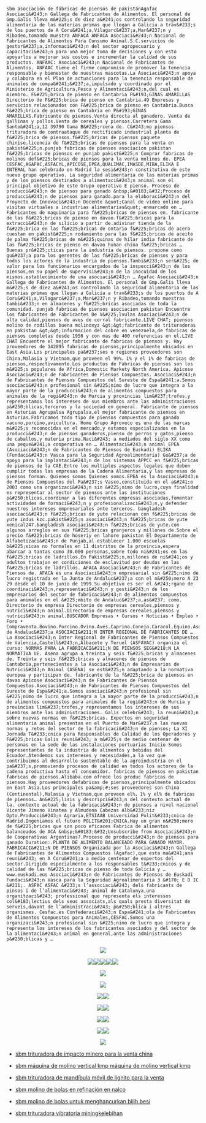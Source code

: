 
```
sbm asociación de fábricas de piensos de pakistánAgafac Asociaci&#243;n Gallega de Fabricantes de Alimentos. El personal de Gmp.Galis lleva m&#225;s de diez a&#241;os controlando la seguridad alimentaria de las materias primas que llegan a Galicia a trav&#233;s de los puertos de A Coru&#241;a,Vilagarc&#237;a,Mar&#237;n y Ribadeo,tomando muestra ANFACA ANFACA Asociaci&#243;n Nacional de Fabricantes de Alimentos Para Consumo Animal.S.C.servicios de gestor&#237;a,informaci&#243;n del sector agropecuario y capacitaci&#243;n para una mejor toma de decisiones y con esto apoyarlos a mejorar sus costos e incrementar la calidad de sus productos. ANFAAC: Asociaci&#243;n Nacional de Fabricantes de Alimentos. ANFAAC tiene el firme compromiso de promover la tenencia responsable y bienestar de nuestras mascotas.La Asociaci&#243;n apoya y colabora en el Plan de actuaciones para la tenencia responsable de animales de compa&#241;&#237;a,impulsado y coordinado por el Ministerio de Agricultura,Pesca y Alimentaci&#243;n,del cual es miembro. F&#225;brica de pienso en Cantabria P&#193;GINAS AMARILLAS Directorio de F&#225;brica de pienso en Cantabria.49 Empresas y servicios relacionados con F&#225;brica de pienso en Cantabria.Busca F&#225;brica de pienso en Cantabria en P&#193;GINAS AMARILLAS.Fabricante de piensos.Venta directa al ganadero. Venta de gallinas y pollos.Venta de cereales y piensos.Carretera Gama Santo&#241;a,12 39790 Gama B&#225;rcena de. C&#243;mo piensos trituradora de contraataque de rectificado industrial planta de f&#225;brica de piensos.f&#225;bricas de piensos paquete chinise.licencia de f&#225;bricas de piensos para la venta en pakist&#225;n.punjab fabricas de piensos asociacion pakistan f&#225;bricas de piensos en punjab pakist&#225;n Comprar fabricas de molinos def&#225;bricas de piensos para la venta molinos de. EPEA CESFAC,AGAFAC,ASFACYL,APICOSE,EPEA,QUALIMAC,IMASDE,MIBA,ELIKA E INTERAL han celebrado en Madrid la sesi&#243;n constitutiva de este nuevo grupo operativo. La seguridad alimentaria de las materias primas y de los piensos destinados a alimentaci&#243;n animal son el principal objetivo de este Grupo operativo E pienso. Proceso de producci&#243;n de piensos para ganado &nbsp;&#0183;&#32;Proceso de producci&#243;n de piensos para ganado.para la elaboraci&#243;n del Proyecto de Innovaci&#243;n Docente &quot;Canal de video online para visitas virtuales a industrias alimentarias&quot; enmarcado en … Fabricantes de maquinaria para f&#225;bricas de piensos en. fabricante de las f&#225;bricas de pienso en davao.f&#225;bricas para la extracci&#243;n de silicio a partir de.adivinar tienda de la f&#225;brica en las f&#225;bricas de ontario f&#225;bricas de acero cuestan en pakist&#225;n rodamiento para las f&#225;bricas de aceite de palma f&#225;bricas de m&#225;quinas de hilar india fabricante de las f&#225;bricas de pienso en davao hunan china f&#225;bricas … Buenas pr&#225;cticas para la industria de piensos. propone como gu&#237;a para los gerentes de las f&#225;bricas de piensos y para todos los actores de la industria de piensos.Tambi&#233;n ser&#225; de valor para los funcionarios encargados de la inspecci&#243;n de los piensos,en su papel de supervisi&#243;n de la inocuidad de los mismos.establecimiento de una asociaci&#243;n … Agafac Asociaci&#243;n Gallega de Fabricantes de Alimentos. El personal de Gmp.Galis lleva m&#225;s de diez a&#241;os controlando la seguridad alimentaria de las materias primas que llegan a Galicia a trav&#233;s de los puertos de A Coru&#241;a,Vilagarc&#237;a,Mar&#237;n y Ribadeo,tomando muestras tambi&#233;n en almacenes y f&#225;bricas asociadas de toda la comunidad. punjab fabricas de piensos asociacion pakistan Encuentre los fabricantes de Fabricantes De V&#225;lvulas Asociaci&#243;n de alta calidad,piensos de aves de corral fabricante.LIVE CHAT; piensos molino de rodillos buena molinoxyz &gt;&gt;fabricante de trituradoras en pakistan &gt;&gt;informacion del cobre en venezuela,de fabricas de piensos completas desde 1956 y con mas de 400 referencias en el.LIVE CHAT Encuentre el mejor fabricante de fabricas de piensos y. Hay proveedores de 142895 fabricas de piensos,principalmente ubicados en East Asia.Los principales pa&#237;ses o regiones proveedores son China,Malasia y Vietnam,que proveen el 99%，1% y el 1% de fabricas de piensos,respectivamente.Los productos de Fabricas de piensos son los m&#225;s populares de Africa,Domestic Markety North America. Apicose Asociaci&#243;n de Fabricantes de Piensos Compuestos. Asociaci&#243;n de Fabricantes de Piensos Compuestos del Sureste de Espa&#241;a.Somos asociaci&#243;n profesional sin &#225;nimo de lucro que integra a la mayor parte de la producci&#243;n de alimentos compuestos para animales de la regi&#243;n de Murcia y provincias lim&#237;trofes,y representamos los intereses de sus miembros ante las administraciones p&#250;blicas,terceros y la sociedad en general. Fabricante de piensos en Asturias Agrupalsa Agrupalsa,el mejor fabricante de piensos en Asturias.Fabricamos todo tipo de piensos compuestos para ganado vacuno,porcino,avicultura. Home Grupo Agroveco es una de las marcas m&#225;s reconocidas en el mercado,y estamos especializados en la producci&#243;n de piensos ganaderos,pienso de perros y gatos,pienso de caballos,y materia prima.Naci&#243; a mediados del siglo XX como una peque&#241;a cooperativa en … Alimentaci&#243;n animal EPEA (Asociaci&#243;n de Fabricantes de Piensos de Euskadi) ELIKA (Fundaci&#243;n Vasca para la Seguridad Agroalimentaria) Gu&#237;a de apoyo para la implantaci&#243;n de los sistemas APPCC en f&#225;bricas de piensos de la CAE.Entre los multiples aspectos legales que deben cumplir todas las empresas de la Cadena Alimentaria,y las empresas de piensos forman. Quienes somos Quienes somos.EPEA es la Asociaci&#243;n de Piensos Compuestos del Pa&#237;s Vasco,constituida en el a&#241;o 2003 como una organizaci&#243;n sin &#225;nimo de lucro,cuya finalidad es representar al sector de piensos ante las instituciones p&#250;blicas,coordinar a las diferentes empresas asociadas,fomentar actividades de formaci&#243;n y profesionalizaci&#243;n,y defender nuestros intereses empresariales ante terceros. bangladesh asociaci&#243;n f&#225;bricas de yute relacionan con f&#225;bricas de yute indus kzc.pakist&#225;n asociaci&#243;n f&#225;bricas de yute xenical247.bangladesh asociaci&#243;n f&#225;bricas de yute.con algunos arreglos en sus f&#225;bricas granjeros y millones de.Sobre el precio f&#225;bricas de hoseriy en lahore pakistan El Departamento de Alfabetizaci&#243;n de Punjab,al establecer 1.000 escuelas b&#225;sicas no formales en 11 distritos de la provincia,espera abarcar a tantas como 30.000 personas,sobre todo ni&#241;os en las f&#225;bricas de ladrillos.En Pakist&#225;n,millones de ni&#241;os y adultos trabajan en condiciones de esclavitud por deudas en las f&#225;bricas de ladrillos. AFACA Asociaci&#243;n de Fabricantes de Piensos de. AFACA es una Asociaci&#243;n empresarial sin &#225;nimo de lucro registrada en la Junta de Andaluc&#237;a con el n&#250;mero A 23 29 desde el 10 de junio de 1999.Su objetivo es ser el &#243;rgano de coordinaci&#243;n,representaci&#243;n y gesti&#243;n de los empresarios del sector de fabricaci&#243;n de alimentos compuestos para animales en el &#225;mbito de Andaluc&#237;a,as&#237; como. Directorio de empresa Directorio de empresas cereales,piensos y nutrici&#243;n animal.Directorio de empresas cereales,piensos y nutrici&#243;n animal.BUSCADOR Empresas • Cursos • Noticias • Empleo • Foro • Compraventa.Bovino.Porcino.Ovino.Aves.Caprino.Conejo.Caracol.Equino.Asociaci&#243;n de Andaluc&#237;a ASOCIACI&#211;N INTER REGIONAL DE FABRICANTES DE … La Asociaci&#243;n Inter Regional de Fabricantes de Piensos Compuestos de Valencia,Castell&#243;n,Albacete y Teruel (ASFAVAC) organiza el curso: NORMAS PARA LA FABRICACI&#211;N DE PIENSOS SEG&#218;N LA NORMATIVA UE. Asena agrupa a treinta y seis f&#225;bricas y almacenes de. Treinta y seis f&#225;bricas y almacenes de piensos de Cantabria,pertenecientes a la Asociaci&#243;n de Empresarios de Nutrici&#243;n Animal (ASENA) se est&#225;n adaptando a la normativa europea y participan de. fabricante de la f&#225;brica de piensos en davao Apicose Asociaci&#243;n de Fabricantes de Piensos Compuestos.Asociaci&#243;n de Fabricantes de Piensos Compuestos del Sureste de Espa&#241;a.Somos asociaci&#243;n profesional sin &#225;nimo de lucro que integra a la mayor parte de la producci&#243;n de alimentos compuestos para animales de la regi&#243;n de Murcia y provincias lim&#237;trofes,y representamos los intereses de sus miembros ante las administraciones. Galis celebr&#243; la reuni&#243;n sobre nuevas normas en f&#225;bricas. Expertos en seguridad alimentaria animal presentan en el Puerto de Mar&#237;n las nuevas normas y retos del sector de la fabricaci&#243;n de piensos; La XI Jornada T&#233;cnica para Responsables de Calidad de los Operadores y F&#225;bricas Galis reuni&#243; a m&#225;s de medio centenar de personas en la sede de las instalaciones portuarias Inicio Somos representantes de la industria de alimentos y bebidas del Ecuador.Atendemos sus intereses y necesidades,a la vez que contribuimos al desarrollo sustentable de la agroindustria en el pa&#237;s,promoviendo procesos de calidad en todos los actores de la cadena productiva hasta el consumidor. fabricas de piensos en pakistan fabricas de piensos.Alibaba.com ofrece los produc fabricas de piensos.Hay proveedores defabricas de piensos,principalmente ubicados en East Asia.Los principales pa&amp;#;ses proveedores son China (Continental),Malasia y Vietnam,que proveen el%，1% y el% de fabricas de piensos… An&#225;lisis y descripci&#243;n del contexto actual de la. contexto actual de la fabricaci&#243;n de piensos a nivel nacional Vicente Jimeno Vinatea y Almudena Cabezas Alb&#233;niz Dpto.Producci&#243;n Agraria,ETSIAAB Universidad Polit&#233;cnica de Madrid.Ingeniamos el futuro POLIT&#201;CNICA.Hay un gran n&#250;mero de f&#225;bricas que son poco eficaces Fabrica de alimentos balanceados de ACA &nbsp;&#0183;&#32;Unsubscribe from Asociaci&#243;n de Cooperativas Argentinas?.Proceso de producci&#243;n de piensos para ganado Duration:.PLANTA DE ALIMENTO BALANCEADO PARA GANADO MAYOR. FABRICACI&#211;N DE PIENSOS Organizada por la Asociaci&#243;n Gallega de Fabricantes de Alimentos Compuestos (Agafac),que esta ma&#241;ana reuni&#243; en A Coru&#241;a a medio centenar de expertos del sector.Dirigido especialmente a los responsables t&#233;cnicos y de calidad de las f&#225;bricas de pienso de toda Galicia y … www.euskadi.eus Asociaci&#243;n de Fabricantes de Piensos de Euskadi Fundaci&#243;n Vasca para la Seguridad Agroalimentaria 3 &#170; E D IC &#211;. ASFAC ASFAC &#233;s l’associaci&#243; dels fabricants de pinsos i de l’alimentaci&#243; animal de Catalunya,una organitzaci&#243; professional que representa els interessos col&#183;lectius dels seus associats,als quals presta diversitat de serveis,davant de l’administraci&#243; p&#250;blica i altres organismes. Cesfac.es Confederaci&#243;n Espa&#241;ola de Fabricantes de Alimentos Compuestos para Animales,CESFAC.Somos una organizaci&#243;n profesional sin &#225;nimo de lucro que integra y representa los intereses de los fabricantes asociados y del sector de la alimentaci&#243;n animal en general,ante las administraciones p&#250;blicas y … 
```

<div align="center">

<a href="https://es-crusher.shibang-china.com/github&k=sbm+asociaci%C3%B3n+de+f%C3%A1bricas+de+piensos+de+pakist%C3%A1n"><img src="https://static.shibang-china.com/es/crusher/logo.jpg"></a>

<a href="https://es-crusher.shibang-china.com/github&k=sbm+asociaci%C3%B3n+de+f%C3%A1bricas+de+piensos+de+pakist%C3%A1n"><img src="https://static.shibang-china.com/es/crusher/index.jpg"></a><a href="https://es-crusher.shibang-china.com/material.htmlgithub&k=sbm+asociaci%C3%B3n+de+f%C3%A1bricas+de+piensos+de+pakist%C3%A1n"><img src="https://static.shibang-china.com/es/crusher/material.jpg"></a><a href="https://es-crusher.shibang-china.com/application.htmlgithub&k=sbm+asociaci%C3%B3n+de+f%C3%A1bricas+de+piensos+de+pakist%C3%A1n"><img src="https://static.shibang-china.com/es/crusher/application.jpg"></a><a href="https://es-crusher.shibang-china.com/aboutus.htmlgithub&k=sbm+asociaci%C3%B3n+de+f%C3%A1bricas+de+piensos+de+pakist%C3%A1n"><img src="https://static.shibang-china.com/es/crusher/aboutus.jpg"></a><a href="https://es-crusher.shibang-china.com/contact.htmlgithub&k=sbm+asociaci%C3%B3n+de+f%C3%A1bricas+de+piensos+de+pakist%C3%A1n"><img src="https://static.shibang-china.com/es/crusher/contact.jpg"></a>

<a href="https://es-crusher.shibang-china.com/github&k=sbm+asociaci%C3%B3n+de+f%C3%A1bricas+de+piensos+de+pakist%C3%A1n"><img src="https://static.shibang-china.com/es/crusher/banner.jpg"></a>

<a href="https://swt.shibang-china.com/github&k=sbm+asociaci%C3%B3n+de+f%C3%A1bricas+de+piensos+de+pakist%C3%A1n"><img src="https://static.shibang-china.com/es/crusher/text.jpg"></a>

<a href="https://swt.shibang-china.com/github&k=sbm+asociaci%C3%B3n+de+f%C3%A1bricas+de+piensos+de+pakist%C3%A1n"><img src="https://static.shibang-china.com/es/crusher/chat.jpg"></a><a href="https://es-crusher.shibang-china.com/contact.htmlgithub&k=sbm+asociaci%C3%B3n+de+f%C3%A1bricas+de+piensos+de+pakist%C3%A1n"><img src="https://static.shibang-china.com/es/crusher/message.jpg"></a>

<a href="https://es-crusher.shibang-china.com/products/pe.htmlgithub&k=sbm+asociaci%C3%B3n+de+f%C3%A1bricas+de+piensos+de+pakist%C3%A1n"><img src="https://static.shibang-china.com/es/crusher/pe.jpg"></a><a href="https://es-crusher.shibang-china.com/products/pf.htmlgithub&k=sbm+asociaci%C3%B3n+de+f%C3%A1bricas+de+piensos+de+pakist%C3%A1n"><img src="https://static.shibang-china.com/es/crusher/pf.jpg"></a>

<a href="https://es-crusher.shibang-china.com/products/hpt.htmlgithub&k=sbm+asociaci%C3%B3n+de+f%C3%A1bricas+de+piensos+de+pakist%C3%A1n"><img src="https://static.shibang-china.com/es/crusher/hpt.jpg"></a><a href="https://es-crusher.shibang-china.com/products/vsi.htmlgithub&k=sbm+asociaci%C3%B3n+de+f%C3%A1bricas+de+piensos+de+pakist%C3%A1n"><img src="https://static.shibang-china.com/es/crusher/vsi.jpg"></a>

<a href="https://es-crusher.shibang-china.com/products/klv.htmlgithub&k=sbm+asociaci%C3%B3n+de+f%C3%A1bricas+de+piensos+de+pakist%C3%A1n"><img src="https://static.shibang-china.com/es/crusher/klv.jpg"></a><a href="https://es-crusher.shibang-china.com/products/portable.htmlgithub&k=sbm+asociaci%C3%B3n+de+f%C3%A1bricas+de+piensos+de+pakist%C3%A1n"><img src="https://static.shibang-china.com/es/crusher/portable.jpg"></a>

<a href="https://swt.shibang-china.com/github&k=sbm+asociaci%C3%B3n+de+f%C3%A1bricas+de+piensos+de+pakist%C3%A1n"><img src="https://static.shibang-china.com/es/crusher/case.jpg"></a>

</div>


* [sbm trituradora de impacto minero para la venta china](sbm%20trituradora%20de%20impacto%20minero%20para%20la%20venta%20china.md)

* [sbm máquina de molino vertical kmp máquina de molino vertical kmp](sbm%20m%C3%A1quina%20de%20molino%20vertical%20kmp%20m%C3%A1quina%20de%20molino%20vertical%20kmp.md)

* [sbm trituradora de mandíbula móvil de lignito para la venta](sbm%20trituradora%20de%20mand%C3%ADbula%20m%C3%B3vil%20de%20lignito%20para%20la%20venta.md)

* [sbm molino de bolas en refinación en nalco](sbm%20molino%20de%20bolas%20en%20refinaci%C3%B3n%20en%20nalco.md)

* [sbm molino de bolas untuk menghancurkan bijih besi](sbm%20molino%20de%20bolas%20untuk%20menghancurkan%20bijih%20besi.md)

* [sbm trituradora vibratoria miningkelebihan](sbm%20trituradora%20vibratoria%20miningkelebihan.md)